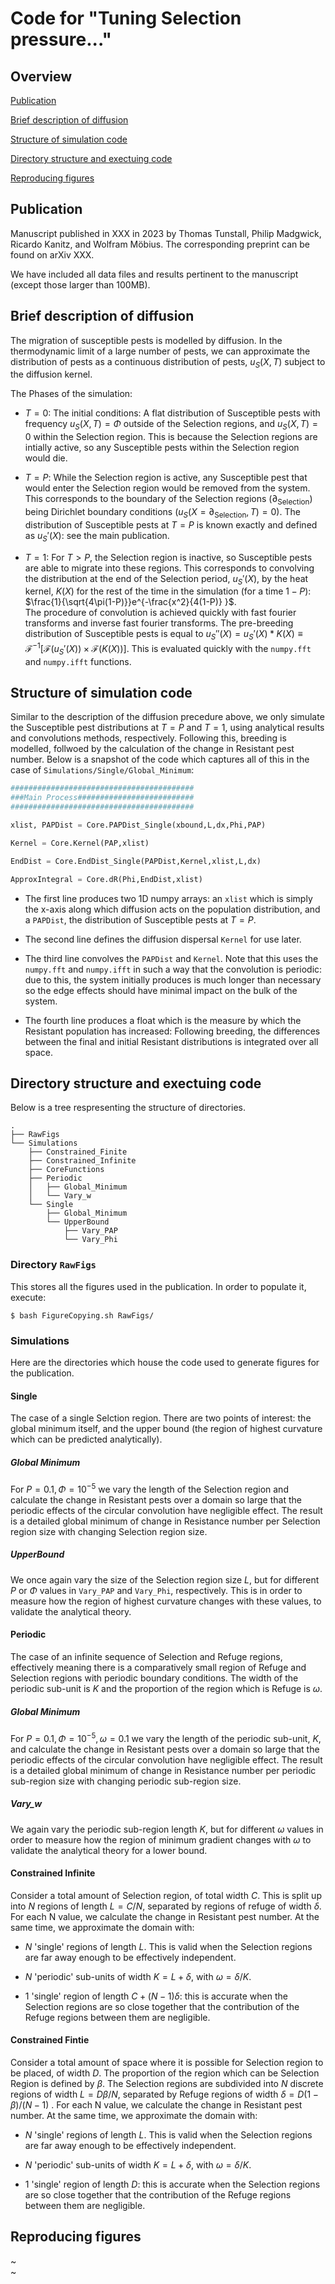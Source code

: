 
# Code for "Tuning Selection pressure..."

## Overview

[Publication](#publication)

[Brief description of diffusion](#brief-description-of-diffusion)

[Structure of simulation code](#structure-of-simulation-code)

[Directory structure and exectuing code](#directory-structure-and-executing-code)

[Reproducing figures](#reproducing-figures)


## Publication

Manuscript published in XXX in 2023 by Thomas Tunstall, Philip Madgwick, Ricardo Kanitz, and Wolfram Möbius. The corresponding preprint can be found on arXiv XXX.

We have included all data files and results pertinent to the manuscript (except those larger than 100MB).

## Brief description of diffusion

The migration of susceptible pests is modelled by diffusion. In the thermodynamic limit of a large number of pests, we can approximate the distribution of pests as a continuous distribution of pests, $u_{S}(X,T)$ subject to the diffusion kernel.

The Phases of the simulation:
* $T=0$: The initial conditions: A flat distribution of Susceptible pests with frequency  $u_{S}(X,T)=\Phi$ outside of the Selection regions, and $u_{S}(X,T)=0$ within the Selection region. This is because the Selection regions are intially active, so any Susceptible pests within the Selection region would die.

* $T=P$: While the Selection region is active, any Susceptible pest that would enter the Selection region would be removed from the system. This corresponds to the boundary of the Selection regions ($\partial_\text{Selection}$) being Dirichlet boundary conditions ($u_S(X=\partial_\text{Selection},T)=0$). The distribution of Susceptible pests at $T=P$ is known exactly and defined as $u_S'(X)$: see the main publication.

* $T=1$: For $T>P$, the Selection region is inactive, so Susceptible pests are able to migrate into these regions. This corresponds to convolving the distribution at the end of the Selection period, $u_S'(X)$, by the heat kernel, $K(X)$ for the rest of the time in the simulation (for a time $1-P$): $\frac{1}{\sqrt{4\pi(1-P)}}e^{-\frac{x^2}{4(1-P)} }$.  
The procedure of convolution is achieved quickly with fast fourier transforms and inverse fast fourier transforms. The pre-breeding distribution of Susceptible pests is equal to $u_S''(X) = u_S'(X)*K(X) \equiv \mathcal{F}^{-1}[\mathcal{F}(u_S'(X))\times \mathcal{F}(K(X))]$. This is evaluated quickly with the `numpy.fft` and `numpy.ifft` functions.

## Structure of simulation code

Similar to the description of the diffusion precedure above, we only simulate the Susceptible pest distributions at $T=P$ and $T=1$, using analytical results and convolutions methods, respectively. Following this, breeding is modelled, follwoed by the calculation of the change in Resistant pest number. Below is a snapshot of the code which captures all of this in the case of `Simulations/Single/Global_Minimum`:

```python
#########################################
###Main Process##########################
#########################################

xlist, PAPDist = Core.PAPDist_Single(xbound,L,dx,Phi,PAP)

Kernel = Core.Kernel(PAP,xlist)

EndDist = Core.EndDist_Single(PAPDist,Kernel,xlist,L,dx)

ApproxIntegral = Core.dR(Phi,EndDist,xlist)
```

* The first line produces two 1D numpy arrays: an `xlist` which is simply the x-axis along which diffusion acts on the population distribution, and a `PAPDist`, the distribution of Susceptible pests at $T=P$.

* The second line defines the diffusion dispersal `Kernel` for use later.

* The third line convolves the `PAPDist` and `Kernel`. Note that this uses the `numpy.fft` and `numpy.ifft` in such a way that the convolution is periodic: due to this, the system initially produces is much longer than necessary so the edge effects should have minimal impact on the bulk of the system.

* The fourth line produces a float which is the measure by which the Resistant population has increased: Following breeding, the differences between the final and initial Resistant distributions is integrated over all space.

## Directory structure and exectuing code

Below is a tree respresenting the structure of directories.

```
.
├── RawFigs
└── Simulations
    ├── Constrained_Finite
    ├── Constrained_Infinite
    ├── CoreFunctions
    ├── Periodic
    │   ├── Global_Minimum
    │   └── Vary_w
    └── Single
        ├── Global_Minimum
        └── UpperBound
            ├── Vary_PAP
            └── Vary_Phi

```

### Directory `RawFigs`

This stores all the figures used in the publication. In order to populate it, execute:

```
$ bash FigureCopying.sh RawFigs/
```

### Simulations

Here are the directories which house the code used to generate figures for the publication.

#### Single

The case of a single Selction region. There are two points of interest: the global minimum itself, and the upper bound (the region of highest curvature which can be predicted analytically). 

##### Global Minimum 

For $P=0.1, \Phi=10^{-5}$ we vary the length of the Selection region and calculate the change in Resistant pests over a domain so large that the periodic effects of the circular convolution have negligible effect. The result is a detailed global minimum of change in Resistance number per Selection region size with changing Selection region size.

##### UpperBound

We once again vary the size of the Selection region size $L$, but for different $P$ or $\Phi$ values in `Vary_PAP` and `Vary_Phi`, respectively. This is in order to measure how the region of highest curvature changes with these values, to validate the analytical theory.

#### Periodic

The case of an infinite sequence of Selection and Refuge regions, effectively meaning there is a comparatively small region of Refuge and Selection regions with periodic boundary conditions. The width of the periodic sub-unit is $K$ and the proportion of the region which is Refuge is $\omega$.

##### Global Minimum

For $P=0.1, \Phi=10^{-5}, \omega=0.1$ we vary the length of the periodic sub-unit, $K$, and calculate the change in Resistant pests over a domain so large that the periodic effects of the circular convolution have negligible effect. The result is a detailed global minimum of change in Resistance number per periodic sub-region size with changing periodic sub-region size.

##### Vary_w

We again vary the periodic sub-region length $K$, but for different $\omega$ values in order to measure how the region of minimum gradient changes with $\omega$ to validate the analytical theory for a lower bound.

#### Constrained Infinite

Consider a total amount of Selection region, of total width $C$. This is split up into $N$ regions of length $L=C/N$, separated by regions of refuge of width $\delta$. For each N value, we calculate the change in Resistant pest number. At the same time, we approximate the domain with:

* $N$ 'single' regions of length $L$. This is valid when the Selection regions are far away enough to be effectively independent.

* $N$ 'periodic' sub-units of width $K= L+\delta$, with $\omega = \delta/K$.

* $1$ 'single' region of length $C+(N-1)\delta$: this is accurate when the Selection regions are so close together that the contribution of the Refuge regions between them are negligible.

#### Constrained Fintie

Consider a total amount of space where it is possible for Selection region to be placed, of width $D$. The proportion of the region which can be Selection Region is defined by $\beta$. The Selection regions are subdivided into $N$ discrete regions of width $L=D\beta/N$, separated by Refuge regions of width $\delta = D(1-\beta)/(N-1)$ . For each N value, we calculate the change in Resistant pest number. At the same time, we approximate the domain with:

* $N$ 'single' regions of length $L$. This is valid when the Selection regions are far away enough to be effectively independent.

* $N$ 'periodic' sub-units of width $K= L+\delta$, with $\omega = \delta/K$.

* $1$ 'single' region of length $D$: this is accurate when the Selection regions are so close together that the contribution of the Refuge regions between them are negligible.


## Reproducing figures
~                                                                                                                                                             
~                              